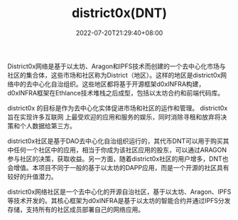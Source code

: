 ﻿---
weight: 
title: "district0x(DNT)"
description: "District0x网络是基于以太坊、Aragon和IPFS技术而创建的一个去中心化市场与社区的集合体，这些市场和社区称为District（地区）"
date: 2022-07-20T21:29:40+08:00
lastmod: 2022-07-20T15:15:40+08:00
draft: false
authors: ["Cindy"]
featuredImage: "district0xdnt.jpg"
link: "https://district0x.io/"
tags: ["数字代币","district0x(DNT)"]
categories: ["navigation"]
navigation: ["数字代币"]
lightgallery: true
toc: true
pinned: false
recommend: false
recommend1: false
---
District0x网络是基于以太坊、Aragon和IPFS技术而创建的一个去中心化市场与社区的集合体，这些市场和社区称为District（地区）。这样的地区是district0x网络中的去中心化自治组织。这些地区都将基于开源框架d0xINFRA构建，d0xINFRA框架在Ethlance技术堆栈之后成型，包括以太坊合约和前端代码库。

district0x 的目标是作为去中心化实体促进市场和社区的运作和管理。 district0x 旨在实现许多互联网 上最受欢迎的应用和服务的娱乐，同时消除寻租和放弃将决策和个人数据给第三方。

district0x社区是基于DAO去中心化自治组织运行的，其代币DNT可以用于购买其中任何一个社区中的应用，相当于你成为该社区应用的股东，可以通过ARAGON参与社区的决策，获取收益。另一方面，随着district0x社区的用户增多，DNT也会增值。本项目不同于一般的基于以太坊的DAPP应用，而是一个开源的社区具有较好的升值潜力。

district0x网络社区是一个去中心化的开源自治社区，基于以太坊、Aragon、IPFS等技术开发的。其核心框架为d0xINFRA是基于以太坊的智能合约并通过IPFS分发存储，支持所有的社区成员部署自己的网络应用。